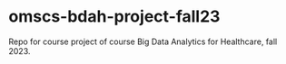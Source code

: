 # omscs-bdah-project-fall23
Repo for course project of course Big Data Analytics for Healthcare, fall 2023. 
